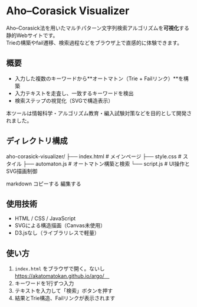 # Aho–Corasick Visualizer

Aho–Corasick法を用いたマルチパターン文字列検索アルゴリズムを**可視化**する静的Webサイトです。  
Trieの構築やfail遷移、検索過程などをブラウザ上で直感的に体験できます。

##  概要

- 入力した複数のキーワードから**オートマトン（Trie + Failリンク）**を構築
- 入力テキストを走査し、一致するキーワードを検出
- 検索ステップの視覚化（SVGで構造表示）

本ツールは情報科学・アルゴリズム教育・編入試験対策などを目的として開発されました。

##  ディレクトリ構成

aho-corasick-visualizer/
├── index.html # メインページ
├── style.css # スタイル
├── automaton.js # オートマトン構築と検索
└── script.js # UI操作とSVG描画制御

markdown
コピーする
編集する

## 使用技術

- HTML / CSS / JavaScript
- SVGによる構造描画（Canvas未使用）
- D3.jsなし（ライブラリレスで軽量）

##  使い方

1. `index.html` をブラウザで開く。ないし　https://akatomatokan.github.io/argo/　
2. キーワードを1行ずつ入力
3. テキストを入力して「検索」ボタンを押す
4. 結果とTrie構造、Failリンクが表示されます
